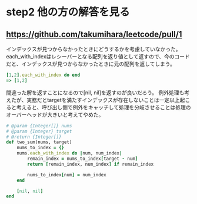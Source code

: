 # step2 他の方の解答を見る
## https://github.com/takumihara/leetcode/pull/1
インデックスが見つからなかったときにどうするかを考慮していなかった。
each_with_indexはレシーバーとなる配列を返り値として返すので、今のコードだと、インデックスが見つからなかったときに元の配列を返してしまう。

```ruby
[1,2].each_with_index do end
=> [1,2]
```

間違った解を返すことになるので[nil, nil]を返すのが良いだろう。
例外処理も考えたが、実務だとtargetを満たすインデックスが存在しないことは一定以上起こると考えると、呼び出し側で例外をキャッチして処理を分岐させることは処理のオーバーヘッドが大きいと考えてやめた。

```ruby
# @param {Integer[]} nums
# @param {Integer} target
# @return {Integer[]}
def two_sum(nums, target)
    nums_to_index = {}
    nums.each_with_index do |num, num_index|
        remain_index = nums_to_index[target - num]
        return [remain_index, num_index] if remain_index

        nums_to_index[num] = num_index
    end

    [nil, nil]
end
```
